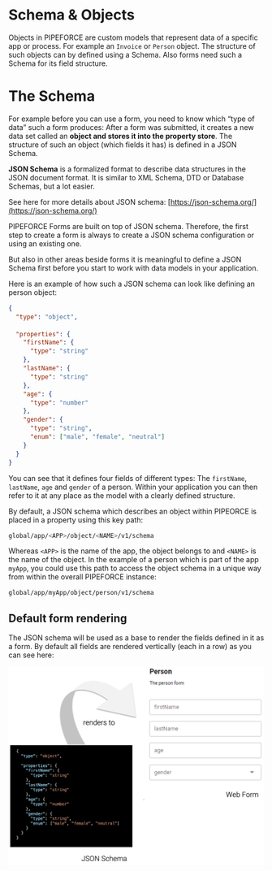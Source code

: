 # Schema & Objects

Objects in PIPEFORCE are custom models that represent data of a specific app or process. For example an `Invoice` or `Person` object. The structure of such objects can by defined using a Schema. Also forms need such a Schema for its field structure.

# The Schema

For example before you can use a form, you need to know which “type of data” such a form produces: After a form was submitted, it creates a new data set called an **object and stores it into the property store**. The structure of such an object (which fields it has) is defined in a JSON Schema.

**JSON Schema** is a formalized format to describe data structures in the JSON document format. It is similar to XML Schema, DTD or Database Schemas, but a lot easier.

See here for more details about JSON schema: [https://json-schema.org/](https://json-schema.org/)

PIPEFORCE Forms are built on top of JSON schema. Therefore, the first step to create a form is always to create a JSON schema configuration or using an existing one.

But also in other areas beside forms it is meaningful to define a JSON Schema first before you start to work with data models in your application.

Here is an example of how such a JSON schema can look like defining an person object:

```json
{
  "type": "object",

  "properties": {
    "firstName": {
      "type": "string"
    },
    "lastName": {
      "type": "string"
    },
    "age": {
      "type": "number"
    },
    "gender": {
      "type": "string",
      "enum": ["male", "female", "neutral"]
    }
  }
}
```

You can see that it defines four fields of different types: The `firstName`, `lastName`, `age` and `gender` of a person. Within your application you can then refer to it at any place as the model with a clearly defined structure.

By default, a JSON schema which describes an object within PIPEORCE is placed in a property using this key path:

```bash
global/app/<APP>/object/<NAME>/v1/schema
```

Whereas `<APP>` is the name of the app, the object belongs to and `<NAME>` is the name of the object. In the example of a person which is part of the app `myApp`, you could use this path to access the object schema in a unique way from within the overall PIPEFORCE instance:

```bash
global/app/myApp/object/person/v1/schema
```

## Default form rendering

The JSON schema will be used as a base to render the fields defined in it as a form. By default all fields are rendered vertically (each in a row) as you can see here:

![](../img/grafik-20201023-084022.png)
